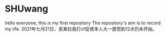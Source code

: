 # SHUwang
hello everyone, this is my first repository
The repository's aim is to record my life.
2021年七月21日，吴某拉我打cf促使本人大一感悟到12点仍未开始。